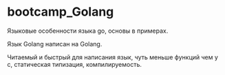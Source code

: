 # bootcamp_Golang
Языковые особенности языка go, основы в примерах.

Язык Golang написан на Golang.

Читаемый и быстрый для написания язык, чуть меньше функций чем у с, статическая типизация, компилируемость.
